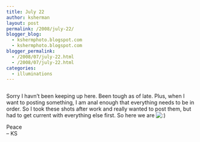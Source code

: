 ```yaml
---
title: July 22
author: ksherman
layout: post
permalink: /2008/july-22/
blogger_blog:
  - kshermphoto.blogspot.com
  - kshermphoto.blogspot.com
blogger_permalink:
  - /2008/07/july-22.html
  - /2008/07/july-22.html
categories:
  - illuminations
---
```

<a onblur="try {parent.deselectBloggerImageGracefully();} catch(e) {}" href="http://3.bp.blogspot.com/_HTtVcKQt9f8/SIZ5437Lj2I/AAAAAAAAA0k/7cJt1Q0xdl0/s1600-h/July+22-1.jpg"><img style="cursor: pointer;" src="http://3.bp.blogspot.com/_HTtVcKQt9f8/SIZ5437Lj2I/AAAAAAAAA0k/7cJt1Q0xdl0/s400/July+22-1.jpg" alt="" id="BLOGGER_PHOTO_ID_5225998435601846114" border="0" /></a>  
<a onblur="try {parent.deselectBloggerImageGracefully();} catch(e) {}" href="http://1.bp.blogspot.com/_HTtVcKQt9f8/SIZ50M7AxNI/AAAAAAAAAz8/mEBjOkYZJ70/s1600-h/July+22-2.jpg"><img style="cursor: pointer;" src="http://1.bp.blogspot.com/_HTtVcKQt9f8/SIZ50M7AxNI/AAAAAAAAAz8/mEBjOkYZJ70/s400/July+22-2.jpg" alt="" id="BLOGGER_PHOTO_ID_5225998355338937554" border="0" /></a>  
<a onblur="try {parent.deselectBloggerImageGracefully();} catch(e) {}" href="http://4.bp.blogspot.com/_HTtVcKQt9f8/SIZ50fWehoI/AAAAAAAAA0E/fiSlEvhrqJ4/s1600-h/July+22-3.jpg"><img style="cursor: pointer;" src="http://4.bp.blogspot.com/_HTtVcKQt9f8/SIZ50fWehoI/AAAAAAAAA0E/fiSlEvhrqJ4/s400/July+22-3.jpg" alt="" id="BLOGGER_PHOTO_ID_5225998360285972098" border="0" /></a>  
<a onblur="try {parent.deselectBloggerImageGracefully();} catch(e) {}" href="http://1.bp.blogspot.com/_HTtVcKQt9f8/SIZ50ZwPQpI/AAAAAAAAA0M/9oldvopm23o/s1600-h/July+22-4.jpg"><img style="cursor: pointer;" src="http://1.bp.blogspot.com/_HTtVcKQt9f8/SIZ50ZwPQpI/AAAAAAAAA0M/9oldvopm23o/s400/July+22-4.jpg" alt="" id="BLOGGER_PHOTO_ID_5225998358783410834" border="0" /></a>  
<a onblur="try {parent.deselectBloggerImageGracefully();} catch(e) {}" href="http://3.bp.blogspot.com/_HTtVcKQt9f8/SIZ50kYgQ2I/AAAAAAAAA0U/AUbf-B_-Sss/s1600-h/July+22-5.jpg"><img style="cursor: pointer;" src="http://3.bp.blogspot.com/_HTtVcKQt9f8/SIZ50kYgQ2I/AAAAAAAAA0U/AUbf-B_-Sss/s400/July+22-5.jpg" alt="" id="BLOGGER_PHOTO_ID_5225998361636651874" border="0" /></a>  
<a onblur="try {parent.deselectBloggerImageGracefully();} catch(e) {}" href="http://4.bp.blogspot.com/_HTtVcKQt9f8/SIZ501doQYI/AAAAAAAAA0c/vfkLfvLhDnk/s1600-h/July+22-6.jpg"><img style="cursor: pointer;" src="http://4.bp.blogspot.com/_HTtVcKQt9f8/SIZ501doQYI/AAAAAAAAA0c/vfkLfvLhDnk/s400/July+22-6.jpg" alt="" id="BLOGGER_PHOTO_ID_5225998366221549954" border="0" /></a>  
<a onblur="try {parent.deselectBloggerImageGracefully();} catch(e) {}" href="http://4.bp.blogspot.com/_HTtVcKQt9f8/SIZ5qF7fVsI/AAAAAAAAAzU/h32r2JRUbSY/s1600-h/July+22-7.jpg"><img style="cursor: pointer;" src="http://4.bp.blogspot.com/_HTtVcKQt9f8/SIZ5qF7fVsI/AAAAAAAAAzU/h32r2JRUbSY/s400/July+22-7.jpg" alt="" id="BLOGGER_PHOTO_ID_5225998181663200962" border="0" /></a>  
<a onblur="try {parent.deselectBloggerImageGracefully();} catch(e) {}" href="http://4.bp.blogspot.com/_HTtVcKQt9f8/SIZ5qFav_jI/AAAAAAAAAzc/rsBlTqgEndU/s1600-h/July+22-8.jpg"><img style="cursor: pointer;" src="http://4.bp.blogspot.com/_HTtVcKQt9f8/SIZ5qFav_jI/AAAAAAAAAzc/rsBlTqgEndU/s400/July+22-8.jpg" alt="" id="BLOGGER_PHOTO_ID_5225998181525880370" border="0" /></a>  
<a onblur="try {parent.deselectBloggerImageGracefully();} catch(e) {}" href="http://3.bp.blogspot.com/_HTtVcKQt9f8/SIZ5qQ0hBTI/AAAAAAAAAzk/LnBJoGPZ5GA/s1600-h/July+22-9.jpg"><img style="cursor: pointer;" src="http://3.bp.blogspot.com/_HTtVcKQt9f8/SIZ5qQ0hBTI/AAAAAAAAAzk/LnBJoGPZ5GA/s400/July+22-9.jpg" alt="" id="BLOGGER_PHOTO_ID_5225998184586741042" border="0" /></a>  
<a onblur="try {parent.deselectBloggerImageGracefully();} catch(e) {}" href="http://3.bp.blogspot.com/_HTtVcKQt9f8/SIZ5qT-1PUI/AAAAAAAAAzs/hrBANWS5mLU/s1600-h/July+22-10.jpg"><img style="cursor: pointer;" src="http://3.bp.blogspot.com/_HTtVcKQt9f8/SIZ5qT-1PUI/AAAAAAAAAzs/hrBANWS5mLU/s400/July+22-10.jpg" alt="" id="BLOGGER_PHOTO_ID_5225998185435315522" border="0" /></a>  
<a onblur="try {parent.deselectBloggerImageGracefully();} catch(e) {}" href="http://3.bp.blogspot.com/_HTtVcKQt9f8/SIZ5qtJ8VFI/AAAAAAAAAz0/D3i0_oE3lB8/s1600-h/July+22-11.jpg"><img style="cursor: pointer;" src="http://3.bp.blogspot.com/_HTtVcKQt9f8/SIZ5qtJ8VFI/AAAAAAAAAz0/D3i0_oE3lB8/s400/July+22-11.jpg" alt="" id="BLOGGER_PHOTO_ID_5225998192192803922" border="0" /></a>  
<a onblur="try {parent.deselectBloggerImageGracefully();} catch(e) {}" href="http://3.bp.blogspot.com/_HTtVcKQt9f8/SIZ5gMH6JJI/AAAAAAAAAys/IEO-tn0dAmo/s1600-h/July+22-12.jpg"><img style="cursor: pointer;" src="http://3.bp.blogspot.com/_HTtVcKQt9f8/SIZ5gMH6JJI/AAAAAAAAAys/IEO-tn0dAmo/s400/July+22-12.jpg" alt="" id="BLOGGER_PHOTO_ID_5225998011527210130" border="0" /></a>  
<a onblur="try {parent.deselectBloggerImageGracefully();} catch(e) {}" href="http://2.bp.blogspot.com/_HTtVcKQt9f8/SIZ5gPAdgoI/AAAAAAAAAy0/KDIIS9gC_ss/s1600-h/July+22-13.jpg"><img style="cursor: pointer;" src="http://2.bp.blogspot.com/_HTtVcKQt9f8/SIZ5gPAdgoI/AAAAAAAAAy0/KDIIS9gC_ss/s400/July+22-13.jpg" alt="" id="BLOGGER_PHOTO_ID_5225998012301279874" border="0" /></a>  
<a onblur="try {parent.deselectBloggerImageGracefully();} catch(e) {}" href="http://2.bp.blogspot.com/_HTtVcKQt9f8/SIZ5gT64ZtI/AAAAAAAAAy8/uh8HgFM87BQ/s1600-h/July+22-14.jpg"><img style="cursor: pointer;" src="http://2.bp.blogspot.com/_HTtVcKQt9f8/SIZ5gT64ZtI/AAAAAAAAAy8/uh8HgFM87BQ/s400/July+22-14.jpg" alt="" id="BLOGGER_PHOTO_ID_5225998013620053714" border="0" /></a>  
<a onblur="try {parent.deselectBloggerImageGracefully();} catch(e) {}" href="http://2.bp.blogspot.com/_HTtVcKQt9f8/SIZ5gdsgwuI/AAAAAAAAAzE/XzqRnqaDQQE/s1600-h/July+22-15.jpg"><img style="cursor: pointer;" src="http://2.bp.blogspot.com/_HTtVcKQt9f8/SIZ5gdsgwuI/AAAAAAAAAzE/XzqRnqaDQQE/s400/July+22-15.jpg" alt="" id="BLOGGER_PHOTO_ID_5225998016244138722" border="0" /></a>  
<a onblur="try {parent.deselectBloggerImageGracefully();} catch(e) {}" href="http://3.bp.blogspot.com/_HTtVcKQt9f8/SIZ5gXx9t4I/AAAAAAAAAzM/XTLfiTOPPJw/s1600-h/July+22-16.jpg"><img style="cursor: pointer;" src="http://3.bp.blogspot.com/_HTtVcKQt9f8/SIZ5gXx9t4I/AAAAAAAAAzM/XTLfiTOPPJw/s400/July+22-16.jpg" alt="" id="BLOGGER_PHOTO_ID_5225998014656395138" border="0" /></a>

Sorry I havn&#8217;t been keeping up here. Been tough as of late. Plus, when I want to posting something, I am anal enough that everything needs to be in order. So I took these shots after work and really wanted to post them, but had to get current with everything else first. So here we are <img src="http://kshermphoto.com/wp-includes/images/smilies/icon_smile.gif" alt=":)" class="wp-smiley" />

Peace  
&#8211; KS